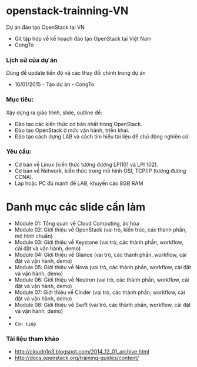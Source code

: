 # openstack-trainning-VN
Dự án đào tạo OpenStack tại VN

* Git tập hơp về kế hoạch đào tạo OpenStack tại Việt Nam
* CongTo

### Lịch sử của dự án
Dùng để update tiến độ và các thay đổi chính trong dự án
* 16/01/2015 - Tạo dự án - CongTo

### Mục tiêu:
Xây dựng ra giáo trình, slide, outline để: 

* Đào tạo các kiến thức cơ bản nhất trong OpenStack.
* Đào tạo OpenStack ở mức vận hành, triển khai.
* Đào tạo cách dựng LAB và cách tìm hiểu tài liệu để chủ động nghiên cứ.

### Yêu cầu: 
* Cơ bản về Linux (kiến thức tương đương LPI101 và LPI 102).
* Cơ bản về Network, kiến thức trong mô hình OSI, TCP/IP (tương đương CCNA).
* Lap hoặc PC đủ mạnh để LAB, khuyến cáo 8GB RAM

# Danh mục các slide cần làm
* Module 01: Tổng quan về Cloud Computing, ảo hóa
* Module 02: Giới thiệu về OpenStack (vai trò, kiến trúc, các thành phần, mô hình chuẩn)
* Module 03: Giới thiệu về Keystone (vai trò, các thành phần, workflow, cài đặt và vận hành, demo)
* Module 04: Giới thiệu về Glance (vai trò, các thành phần, workflow, cài đặt và vận hành, demo)
* Module 05: Giới thiệu về Nova (vai trò, các thành phần, workflow, cài đặt và vận hành, demo)
* Module 06: Giới thiệu về Neutron (vai trò, các thành phần, workflow, cài đặt và vận hành, demo)
* Module 07: Giới thiệu về Cinder (vai trò, các thành phần, workflow, cài đặt và vận hành, demo)
* Module 08: Giới thiệu về Swift (vai trò, các thành phần, workflow, cài đặt và vận hành, demo)
* 
* `Còn tiếp`

### Tài liệu tham khảo
* http://cloudn1n3.blogspot.com/2014_12_01_archive.html
* http://docs.openstack.org/training-guides/content/


